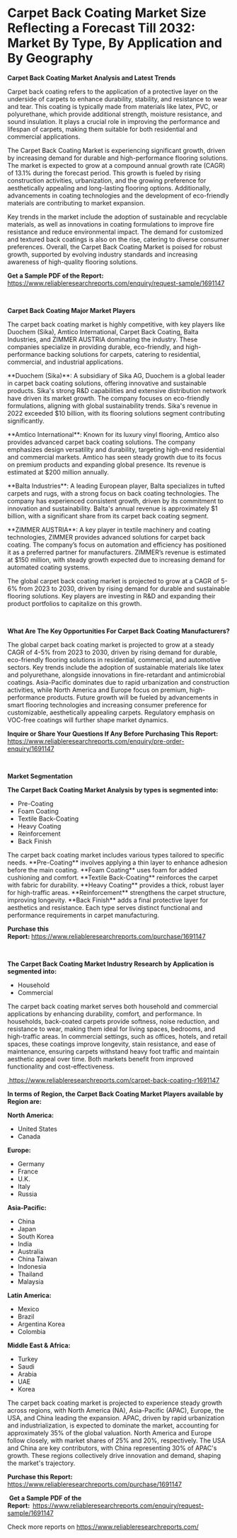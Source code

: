 <p><h1>Carpet Back Coating Market Size Reflecting a Forecast Till 2032: Market By Type, By Application and By Geography</h1></p><p><strong>Carpet Back Coating Market Analysis and Latest Trends</strong></p>
<p><p>Carpet back coating refers to the application of a protective layer on the underside of carpets to enhance durability, stability, and resistance to wear and tear. This coating is typically made from materials like latex, PVC, or polyurethane, which provide additional strength, moisture resistance, and sound insulation. It plays a crucial role in improving the performance and lifespan of carpets, making them suitable for both residential and commercial applications.</p><p>The Carpet Back Coating Market is experiencing significant growth, driven by increasing demand for durable and high-performance flooring solutions. The market is expected to grow at a compound annual growth rate (CAGR) of 13.1% during the forecast period. This growth is fueled by rising construction activities, urbanization, and the growing preference for aesthetically appealing and long-lasting flooring options. Additionally, advancements in coating technologies and the development of eco-friendly materials are contributing to market expansion.</p><p>Key trends in the market include the adoption of sustainable and recyclable materials, as well as innovations in coating formulations to improve fire resistance and reduce environmental impact. The demand for customized and textured back coatings is also on the rise, catering to diverse consumer preferences. Overall, the Carpet Back Coating Market is poised for robust growth, supported by evolving industry standards and increasing awareness of high-quality flooring solutions.</p></p>
<p><strong>Get a Sample PDF of the Report:&nbsp;</strong> <a href="https://www.reliableresearchreports.com/enquiry/request-sample/1691147?utm_campaign=2096&utm_medium=2&utm_source=Github&utm_content=ia&utm_term=25012025&utm_id=carpet-back-coating">https://www.reliableresearchreports.com/enquiry/request-sample/1691147</a></p>
<p>&nbsp;</p>
<p><strong>Carpet Back Coating Major Market Players</strong></p>
<p><p>The carpet back coating market is highly competitive, with key players like Duochem (Sika), Amtico International, Carpet Back Coating, Balta Industries, and ZIMMER AUSTRIA dominating the industry. These companies specialize in providing durable, eco-friendly, and high-performance backing solutions for carpets, catering to residential, commercial, and industrial applications.</p><p>**Duochem (Sika)**: A subsidiary of Sika AG, Duochem is a global leader in carpet back coating solutions, offering innovative and sustainable products. Sika's strong R&D capabilities and extensive distribution network have driven its market growth. The company focuses on eco-friendly formulations, aligning with global sustainability trends. Sika's revenue in 2022 exceeded $10 billion, with its flooring solutions segment contributing significantly.</p><p>**Amtico International**: Known for its luxury vinyl flooring, Amtico also provides advanced carpet back coating solutions. The company emphasizes design versatility and durability, targeting high-end residential and commercial markets. Amtico has seen steady growth due to its focus on premium products and expanding global presence. Its revenue is estimated at $200 million annually.</p><p>**Balta Industries**: A leading European player, Balta specializes in tufted carpets and rugs, with a strong focus on back coating technologies. The company has experienced consistent growth, driven by its commitment to innovation and sustainability. Balta's annual revenue is approximately $1 billion, with a significant share from its carpet back coating segment.</p><p>**ZIMMER AUSTRIA**: A key player in textile machinery and coating technologies, ZIMMER provides advanced solutions for carpet back coating. The company’s focus on automation and efficiency has positioned it as a preferred partner for manufacturers. ZIMMER’s revenue is estimated at $150 million, with steady growth expected due to increasing demand for automated coating systems.</p><p>The global carpet back coating market is projected to grow at a CAGR of 5-6% from 2023 to 2030, driven by rising demand for durable and sustainable flooring solutions. Key players are investing in R&D and expanding their product portfolios to capitalize on this growth.</p></p>
<p>&nbsp;</p>
<p><strong>What Are The Key Opportunities For Carpet Back Coating Manufacturers?</strong></p>
<p><p>The global carpet back coating market is projected to grow at a steady CAGR of 4-5% from 2023 to 2030, driven by rising demand for durable, eco-friendly flooring solutions in residential, commercial, and automotive sectors. Key trends include the adoption of sustainable materials like latex and polyurethane, alongside innovations in fire-retardant and antimicrobial coatings. Asia-Pacific dominates due to rapid urbanization and construction activities, while North America and Europe focus on premium, high-performance products. Future growth will be fueled by advancements in smart flooring technologies and increasing consumer preference for customizable, aesthetically appealing carpets. Regulatory emphasis on VOC-free coatings will further shape market dynamics.</p></p>
<p><strong>Inquire or Share Your Questions If Any Before Purchasing This Report:</strong> <a href="https://www.reliableresearchreports.com/enquiry/pre-order-enquiry/1691147?utm_campaign=2096&utm_medium=2&utm_source=Github&utm_content=ia&utm_term=25012025&utm_id=carpet-back-coating">https://www.reliableresearchreports.com/enquiry/pre-order-enquiry/1691147</a></p>
<p>&nbsp;</p>
<p><strong>Market Segmentation</strong></p>
<p><strong>The Carpet Back Coating Market Analysis by types is segmented into:</strong></p>
<p><ul><li>Pre-Coating</li><li>Foam Coating</li><li>Textile Back-Coating</li><li>Heavy Coating</li><li>Reinforcement</li><li>Back Finish</li></ul></p>
<p><p>The carpet back coating market includes various types tailored to specific needs. **Pre-Coating** involves applying a thin layer to enhance adhesion before the main coating. **Foam Coating** uses foam for added cushioning and comfort. **Textile Back-Coating** reinforces the carpet with fabric for durability. **Heavy Coating** provides a thick, robust layer for high-traffic areas. **Reinforcement** strengthens the carpet structure, improving longevity. **Back Finish** adds a final protective layer for aesthetics and resistance. Each type serves distinct functional and performance requirements in carpet manufacturing.</p></p>
<p><strong>Purchase this Report:&nbsp;</strong><a href="https://www.reliableresearchreports.com/purchase/1691147?utm_campaign=2096&utm_medium=2&utm_source=Github&utm_content=ia&utm_term=25012025&utm_id=carpet-back-coating">https://www.reliableresearchreports.com/purchase/1691147</a></p>
<p>&nbsp;</p>
<p><strong>The Carpet Back Coating Market Industry Research by Application is segmented into:</strong></p>
<p><ul><li>Household</li><li>Commercial</li></ul></p>
<p><p>The carpet back coating market serves both household and commercial applications by enhancing durability, comfort, and performance. In households, back-coated carpets provide softness, noise reduction, and resistance to wear, making them ideal for living spaces, bedrooms, and high-traffic areas. In commercial settings, such as offices, hotels, and retail spaces, these coatings improve longevity, stain resistance, and ease of maintenance, ensuring carpets withstand heavy foot traffic and maintain aesthetic appeal over time. Both markets benefit from improved functionality and cost-effectiveness.</p></p>
<p><a href="https://www.reliableresearchreports.com/carpet-back-coating-r1691147?utm_campaign=2096&utm_medium=2&utm_source=Github&utm_content=ia&utm_term=25012025&utm_id=carpet-back-coating">&nbsp;https://www.reliableresearchreports.com/carpet-back-coating-r1691147</a></p>
<p><strong>In terms of Region, the Carpet Back Coating Market Players available by Region are:</strong></p>
<p>
    <p> <strong> North America: </strong>
        <ul>
            <li>United States</li>
            <li>Canada</li>
        </ul>
        </p> 
    <p> <strong> Europe: </strong>
        <ul>
            <li>Germany</li>
            <li>France</li>
            <li>U.K.</li>
            <li>Italy</li>
            <li>Russia</li>
        </ul>
        </p> 
    <p> <strong> Asia-Pacific: </strong>
        <ul>
            <li>China</li>
            <li>Japan</li>
            <li>South Korea</li>
            <li>India</li>
            <li>Australia</li>
            <li>China Taiwan</li>
            <li>Indonesia</li>
            <li>Thailand</li>
            <li>Malaysia</li>
        </ul>
        </p> 
    <p> <strong> Latin America: </strong>
        <ul>
            <li>Mexico</li>
            <li>Brazil</li>
            <li>Argentina Korea</li>
            <li>Colombia</li>
        </ul>
        </p> 
    <p> <strong> Middle East & Africa: </strong>
        <ul>
            <li>Turkey</li>
            <li>Saudi</li>
            <li>Arabia</li>
            <li>UAE</li>
            <li>Korea</li>
        </ul>
    </p>
    </p>
<p><p>The carpet back coating market is projected to experience steady growth across regions, with North America (NA), Asia-Pacific (APAC), Europe, the USA, and China leading the expansion. APAC, driven by rapid urbanization and industrialization, is expected to dominate the market, accounting for approximately 35% of the global valuation. North America and Europe follow closely, with market shares of 25% and 20%, respectively. The USA and China are key contributors, with China representing 30% of APAC's growth. These regions collectively drive innovation and demand, shaping the market's trajectory.</p></p>
<p><strong>Purchase this Report: </strong><a href="https://www.reliableresearchreports.com/purchase/1691147?utm_campaign=2096&utm_medium=2&utm_source=Github&utm_content=ia&utm_term=25012025&utm_id=carpet-back-coating">https://www.reliableresearchreports.com/purchase/1691147</a></p>
<p>&nbsp;<strong>Get a Sample PDF of the Report:&nbsp;&nbsp;</strong><a href="https://www.reliableresearchreports.com/enquiry/request-sample/1691147?utm_campaign=2096&utm_medium=2&utm_source=Github&utm_content=ia&utm_term=25012025&utm_id=carpet-back-coating">https://www.reliableresearchreports.com/enquiry/request-sample/1691147</a></p>
<p><strong></strong></p>
<p>Check more reports on <a href="https://www.reliableresearchreports.com/?utm_campaign=2096&utm_medium=2&utm_source=Github&utm_content=ia&utm_term=25012025&utm_id=carpet-back-coating">https://www.reliableresearchreports.com/</a></p>